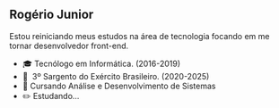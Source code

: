 ## Rogério Junior

Estou reiniciando meus estudos na área de tecnologia focando em me tornar desenvolvedor front-end.

- :mortar_board: Tecnólogo em Informática. (2016-2019)
- :beginner:‎ ‎  3º Sargento do Exército Brasileiro. (2020-2025)
- 🔭 Cursando Análise e Desenvolvimento de Sistemas
- :pencil2: Estudando...




<!--
**Rogerrrr-Juniorrrr/Rogerrrr-Juniorrrr** is a ✨ _special_ ✨ repository because its `README.md` (this file) appears on your GitHub profile.

Here are some ideas to get you started:

- 🔭 I’m currently working on ...
- 🌱 I’m currently learning ...
- 👯 I’m looking to collaborate on ...
- 🤔 I’m looking for help with ...
- 💬 Ask me about ...
- 📫 How to reach me: ...
- 😄 Pronouns: ...
- ⚡ Fun fact: ...
-->

